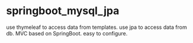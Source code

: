 # springboot_mysql_jpa
use thymeleaf to access data from templates. 
use jpa to access data from db.
MVC based on SpringBoot. easy to configure.